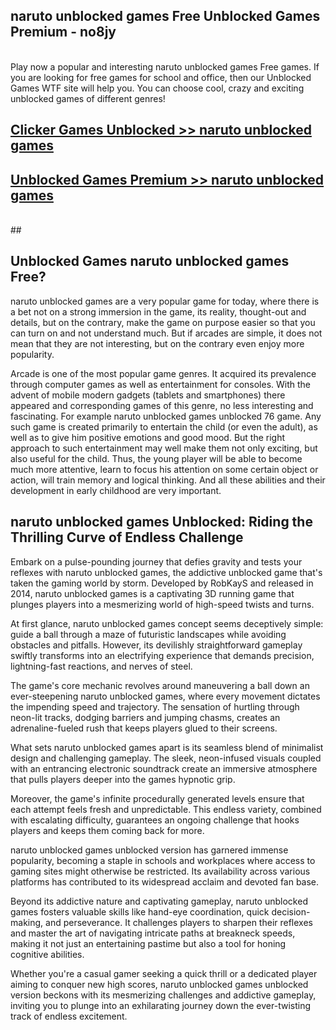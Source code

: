## naruto unblocked games Free Unblocked Games Premium - no8jy <br>
<br>
Play now a popular and interesting naruto unblocked games Free games. If you are looking for free games for school and office, then our Unblocked Games WTF site will help you. You can choose cool, crazy and exciting unblocked games of different genres!


##  [Clicker Games Unblocked >> naruto unblocked games](http://freeplayer.one?title=naruto_unblocked_games&ref=05)

##  [Unblocked Games Premium >> naruto unblocked games](http://freeplayer.one?title=naruto_unblocked_games&ref=05)
  <br>
  ##



## Unblocked Games naruto unblocked games Free?

naruto unblocked games are a very popular game for today, where there is a bet not on a strong immersion in the game, its reality, thought-out and details, but on the contrary, make the game on purpose easier so that you can turn on and not understand much. But if arcades are simple, it does not mean that they are not interesting, but on the contrary even enjoy more popularity.

Arcade is one of the most popular game genres. It acquired its prevalence through computer games as well as entertainment for consoles. With the advent of mobile modern gadgets (tablets and smartphones) there appeared and corresponding games of this genre, no less interesting and fascinating. For example naruto unblocked games unblocked 76 game. Any such game is created primarily to entertain the child (or even the adult), as well as to give him positive emotions and good mood. But the right approach to such entertainment may well make them not only exciting, but also useful for the child. Thus, the young player will be able to become much more attentive, learn to focus his attention on some certain object or action, will train memory and logical thinking. And all these abilities and their development in early childhood are very important.

##  naruto unblocked games Unblocked: Riding the Thrilling Curve of Endless Challenge

Embark on a pulse-pounding journey that defies gravity and tests your reflexes with naruto unblocked games, the addictive unblocked game that's taken the gaming world by storm. Developed by RobKayS and released in 2014, naruto unblocked games is a captivating 3D running game that plunges players into a mesmerizing world of high-speed twists and turns.

At first glance, naruto unblocked games concept seems deceptively simple: guide a ball through a maze of futuristic landscapes while avoiding obstacles and pitfalls. However, its devilishly straightforward gameplay swiftly transforms into an electrifying experience that demands precision, lightning-fast reactions, and nerves of steel.

The game's core mechanic revolves around maneuvering a ball down an ever-steepening naruto unblocked games, where every movement dictates the impending speed and trajectory. The sensation of hurtling through neon-lit tracks, dodging barriers and jumping chasms, creates an adrenaline-fueled rush that keeps players glued to their screens.

What sets naruto unblocked games apart is its seamless blend of minimalist design and challenging gameplay. The sleek, neon-infused visuals coupled with an entrancing electronic soundtrack create an immersive atmosphere that pulls players deeper into the games hypnotic grip.

Moreover, the game's infinite procedurally generated levels ensure that each attempt feels fresh and unpredictable. This endless variety, combined with escalating difficulty, guarantees an ongoing challenge that hooks players and keeps them coming back for more.

naruto unblocked games unblocked version has garnered immense popularity, becoming a staple in schools and workplaces where access to gaming sites might otherwise be restricted. Its availability across various platforms has contributed to its widespread acclaim and devoted fan base.

Beyond its addictive nature and captivating gameplay, naruto unblocked games fosters valuable skills like hand-eye coordination, quick decision-making, and perseverance. It challenges players to sharpen their reflexes and master the art of navigating intricate paths at breakneck speeds, making it not just an entertaining pastime but also a tool for honing cognitive abilities.

Whether you're a casual gamer seeking a quick thrill or a dedicated player aiming to conquer new high scores, naruto unblocked games unblocked version beckons with its mesmerizing challenges and addictive gameplay, inviting you to plunge into an exhilarating journey down the ever-twisting track of endless excitement.